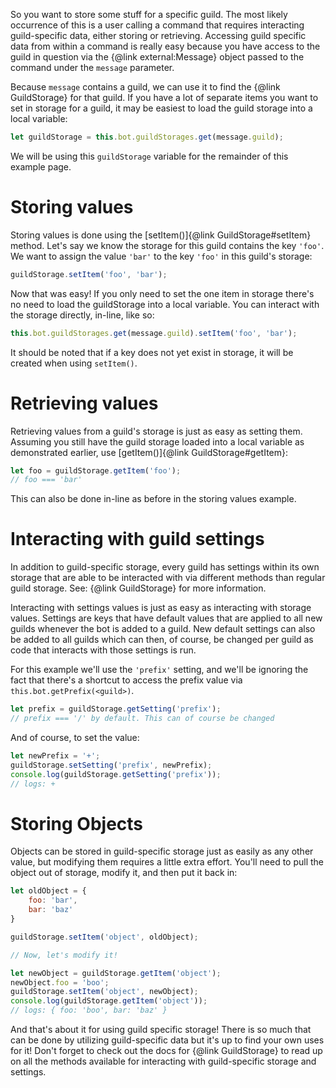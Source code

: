 So you want to store some stuff for a specific guild. The most likely occurrence of this is a user calling a command that requires interacting guild-specific data, either storing or retrieving. Accessing guild specific data from within a command is really easy because you have access to the guild in question via the {@link external:Message} object passed to the command under the `message` parameter.

Because `message` contains a guild, we can use it to find the {@link GuildStorage} for that guild. If you have a lot of separate items you want to set in storage for a guild, it may be easiest to load the guild storage into a local variable:

```js
let guildStorage = this.bot.guildStorages.get(message.guild);
```
We will be using this `guildStorage` variable for the remainder of this example page.

# Storing values
Storing values is done using the [setItem()]{@link GuildStorage#setItem} method.
Let's say we know the storage for this guild contains the key `'foo'`. We want to assign the value `'bar'` to the key `'foo'` in this guild's storage:

```js
guildStorage.setItem('foo', 'bar');
```

Now that was easy! If you only need to set the one item in storage there's no need to load the guildStorage into a local variable. You can interact with the storage directly, in-line, like so:

```js
this.bot.guildStorages.get(message.guild).setItem('foo', 'bar');
```

It should be noted that if a key does not yet exist in storage, it will be created when using `setItem()`.

# Retrieving values

Retrieving values from a guild's storage is just as easy as setting them. Assuming you still have the guild storage loaded into a local variable as demonstrated earlier, use [getItem()]{@link GuildStorage#getItem}:

```js
let foo = guildStorage.getItem('foo');
// foo === 'bar'
```

This can also be done in-line as before in the storing values example.

# Interacting with guild settings
In addition to guild-specific storage, every guild has settings within its own storage that are able to be interacted with via different methods than regular guild storage. See: {@link GuildStorage} for more information.

Interacting with settings values is just as easy as interacting with storage values. Settings are keys that have default values that are applied to all new guilds whenever the bot is added to a guild. New default settings can also be added
to all guilds which can then, of course, be changed per guild as code that interacts with those settings is run.

For this example we'll use the `'prefix'` setting, and we'll be ignoring the fact that there's a shortcut to access the prefix value via `this.bot.getPrefix(<guild>)`.

```js
let prefix = guildStorage.getSetting('prefix');
// prefix === '/' by default. This can of course be changed
```

And of course, to set the value:

```js
let newPrefix = '+';
guildStorage.setSetting('prefix', newPrefix);
console.log(guildStorage.getSetting('prefix'));
// logs: +
```

# Storing Objects
Objects can be stored in guild-specific storage just as easily as any other value, but modifying them requires a little extra effort. You'll need to pull the object out of storage, modify it, and then put it back in:

```js
let oldObject = {
	foo: 'bar',
	bar: 'baz'
}

guildStorage.setItem('object', oldObject);

// Now, let's modify it!

let newObject = guildStorage.getItem('object');
newObject.foo = 'boo';
guildStorage.setItem('object', newObject);
console.log(guildStorage.getItem('object'));
// logs: { foo: 'boo', bar: 'baz' }
```

And that's about it for using guild specific storage! There is so much that can be done by utilizing guild-specific data but it's up to find your own uses for it! Don't forget to check out the docs for {@link GuildStorage} to read up on all the methods available for interacting with guild-specific storage and settings.
